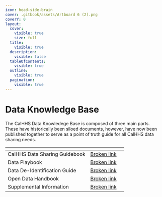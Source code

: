 ```yaml
---
icon: head-side-brain
cover: .gitbook/assets/Artboard 6 (2).png
coverY: 0
layout:
  cover:
    visible: true
    size: full
  title:
    visible: true
  description:
    visible: false
  tableOfContents:
    visible: true
  outline:
    visible: true
  pagination:
    visible: true
---
```


# Data Knowledge Base

The CalHHS Data Knowledege Base is composed of three main parts. These have historically been siloed documents, however, have now been published together to serve as a point of truth guide for all CalHHS data sharing needs.

<table data-card-size="large" data-view="cards"><thead><tr><th></th><th data-type="content-ref"></th><th data-hidden></th></tr></thead><tbody><tr><td>CalHHS Data Sharing Guidebook</td><td><a href="broken-reference">Broken link</a></td><td></td></tr><tr><td>Data Playbook</td><td><a href="broken-reference">Broken link</a></td><td></td></tr><tr><td>Data De-Identification Guide</td><td><a href="broken-reference">Broken link</a></td><td></td></tr><tr><td>Open Data Handbook</td><td><a href="broken-reference">Broken link</a></td><td></td></tr><tr><td>Supplemental Information</td><td><a href="broken-reference">Broken link</a></td><td></td></tr></tbody></table>

